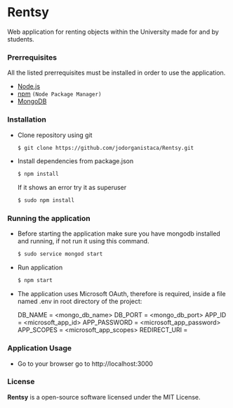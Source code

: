 # Rentsy
Web application for renting objects within the University made for and by students.

### Prerrequisites
All the listed prerrequisites must be installed in order to use the application. 
* <a href="https://nodejs.org/en/">Node.js</a>
* <a href="https://www.npmjs.com/get-npm">npm</a> `(Node Package Manager)`
* <a href="https://www.mongodb.com/download-center">MongoDB</a> 

### Installation
* Clone repository using git
    ```bash
    $ git clone https://github.com/jodorganistaca/Rentsy.git
    ```

* Install dependencies from package.json
    ```bash
    $ npm install
    ```
    If it shows an error try it as superuser
    ```bash
    $ sudo npm install
    ```

### Running the application
* Before starting the application make sure you have mongodb installed and running, if not run it using this command.
    ``` bash
    $ sudo service mongod start
    ```
* Run application
    ``` bash
    $ npm start
    ```
 * The application uses Microsoft OAuth, therefore is required, inside a file named .env in root directory of the project:
  
    DB_NAME = <mongo_db_name>
    DB_PORT = <mongo_db_port>
    APP_ID = <microsoft_app_id>
    APP_PASSWORD = <microsoft_app_password>
    APP_SCOPES = <microsoft_app_scopes>
    REDIRECT_URI = <microsoft authorized redirect_uri>
   

### Application Usage
* Go to your browser go to http://localhost:3000

### **License**
**Rentsy** is a open-source software licensed under the MIT License.
